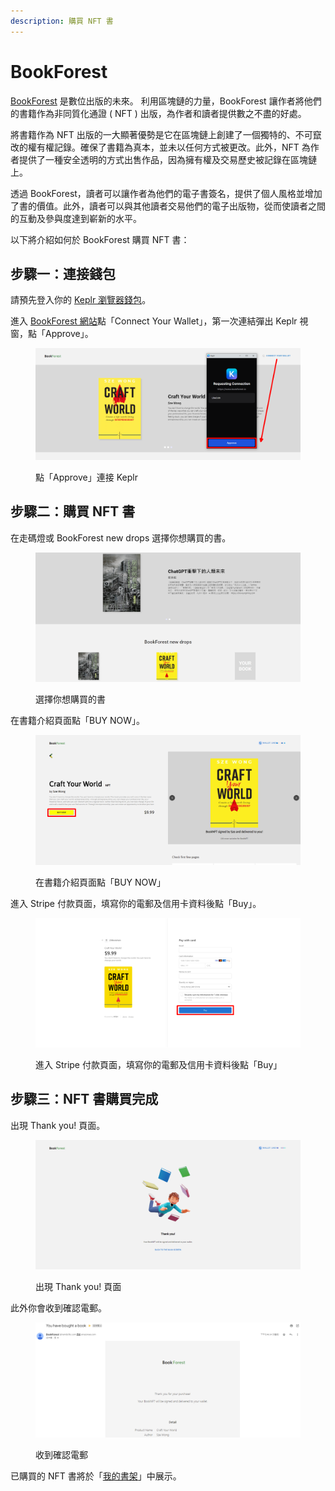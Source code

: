 ```yaml
---
description: 購買 NFT 書
---
```


# BookForest

[BookForest](https://www.bookforest.io/) 是數位出版的未來。 利用區塊鏈的力量，BookForest 讓作者將他們的書籍作為非同質化通證 ( NFT ) 出版，為作者和讀者提供數之不盡的好處。

將書籍作為 NFT 出版的一大顯著優勢是它在區塊鏈上創建了一個獨特的、不可竄改的權有權記錄。確保了書籍為真本，並未以任何方式被更改。此外，NFT 為作者提供了一種安全透明的方式出售作品，因為擁有權及交易歷史被記錄在區塊鏈上。

透過 BookForest，讀者可以讓作者為他們的電子書簽名，提供了個人風格並增加了書的價值。此外，讀者可以與其他讀者交易他們的電子出版物，從而使讀者之間的互動及參與度達到嶄新的水平。

以下將介紹如何於 BookForest 購買 NFT 書：

## 步驟一：連接錢包

請預先登入你的 [Keplr 瀏覽器錢包](../wallet/keplr/)。

進入 [BookForest 網站](https://www.bookforest.io/)點「Connect Your Wallet」，第一次連結彈出 Keplr 視窗，點「Approve」。

<figure><img src="../../.gitbook/assets/bookforest 1.png" alt=""><figcaption><p>點「Approve」連接 Keplr</p></figcaption></figure>

## 步驟二：購買 NFT 書

在走碼燈或 BookForest new drops 選擇你想購買的書。

<figure><img src="../../.gitbook/assets/bookforest 2.png" alt=""><figcaption><p>選擇你想購買的書</p></figcaption></figure>

在書籍介紹頁面點「BUY NOW」。

<figure><img src="../../.gitbook/assets/bookforest 3.png" alt=""><figcaption><p>在書籍介紹頁面點「BUY NOW」</p></figcaption></figure>

進入 Stripe 付款頁面，填寫你的電郵及信用卡資料後點「Buy」。

<figure><img src="../../.gitbook/assets/bookforest 4.png" alt=""><figcaption><p>進入 Stripe 付款頁面，填寫你的電郵及信用卡資料後點「Buy」</p></figcaption></figure>

## 步驟三：NFT 書購買完成

出現 Thank you! 頁面。

<figure><img src="../../.gitbook/assets/bookforest 5.png" alt=""><figcaption><p>出現 Thank you! 頁面</p></figcaption></figure>

此外你會收到確認電郵。

<figure><img src="../../.gitbook/assets/bookforest 6.png" alt=""><figcaption><p>收到確認電郵</p></figcaption></figure>

已購買的 NFT 書將於「[我的書架](collect-writing-nft/dashboard.md)」中展示。
